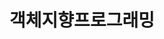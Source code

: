 ---
layout: default
title: 객체지향프로그래밍
parent: Java
grand_parent: Programing
nav_order: 2
has_children: true
---